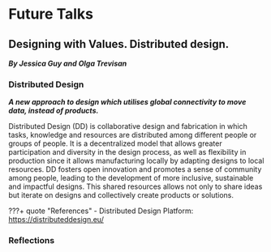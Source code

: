 # **Future Talks**

## Designing with Values. Distributed design. 
***By Jessica Guy and Olga Trevisan***

### Distributed Design
***A new approach to design which utilises global connectivity to move data, instead of products.***

Distributed Design (DD) is collaborative design and fabrication in which tasks, knowledge and resources are distributed among different people or groups of people. It is a decentralized model that allows greater participation and diversity in the design process, as well as flexibility in production since it allows manufacturing locally by adapting designs to local resources. DD fosters open innovation and promotes a sense of community among people, leading to the development of more inclusive, sustainable and impactful designs. This shared resources allows not only to share ideas but iterate on designs and collectively create products or solutions. 


???+ quote "References"
    - Distributed Design Platform: https://distributeddesign.eu/


### Reflections
